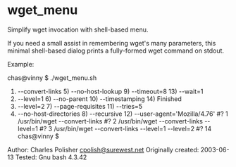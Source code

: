 # wget_menu
Simplify wget invocation with shell-based menu.

If you need a small assist in remembering wget's many
parameters, this minimal shell-based dialog prints a
fully-formed wget command on stdout.

Example:

 chas@vinny $ ./wget_menu.sh 
1) --convert-links                5) --no-host-lookup              9) --timeout=8                  13) --wait=1
2) --level=1                      6) --no-parent                  10) --timestamping               14) Finished
3) --level=2                      7) --page-requisites            11) --tries=5
4) --no-host-directories          8) --recursive                  12) --user-agent='Mozilla/4.76'
#? 1
/usr/bin/wget  --convert-links 
#? 2
/usr/bin/wget  --convert-links --level=1 
#? 3
/usr/bin/wget  --convert-links --level=1 --level=2 
#? 14
 chas@vinny $

Author: Charles Polisher cpolish@surewest.net
Originally created: 2003-06-13
Tested: Gnu bash 4.3.42

